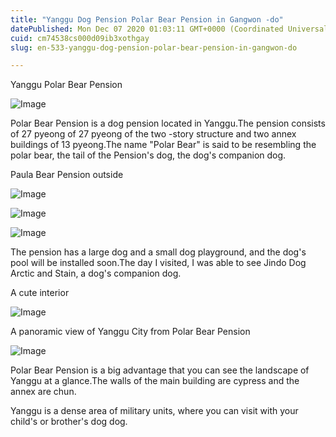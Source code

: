 ```yaml
---
title: "Yanggu Dog Pension Polar Bear Pension in Gangwon -do"
datePublished: Mon Dec 07 2020 01:03:11 GMT+0000 (Coordinated Universal Time)
cuid: cm74538cs000d09ib3xothgay
slug: en-533-yanggu-dog-pension-polar-bear-pension-in-gangwon-do

---
```



Yanggu Polar Bear Pension

![Image](https://cdn.hashnode.com/res/hashnode/image/upload/v1739499487338/1607e0b7-9571-463e-845b-fb755b43cef0.jpeg)

Polar Bear Pension is a dog pension located in Yanggu.The pension consists of 27 pyeong of 27 pyeong of the two -story structure and two annex buildings of 13 pyeong.The name "Polar Bear" is said to be resembling the polar bear, the tail of the Pension's dog, the dog's companion dog.

Paula Bear Pension outside

![Image](https://cdn.hashnode.com/res/hashnode/image/upload/v1739499490105/0e11eee0-ef7a-4518-aa1b-e563c8fe7869.jpeg)

![Image](https://cdn.hashnode.com/res/hashnode/image/upload/v1739499492231/ed6dfa27-02f3-4248-817b-fdbfded4749f.jpeg)

![Image](https://cdn.hashnode.com/res/hashnode/image/upload/v1739499494771/079a2ef8-52cd-4571-b96d-42e1da91a3da.jpeg)

The pension has a large dog and a small dog playground, and the dog's pool will be installed soon.The day I visited, I was able to see Jindo Dog Arctic and Stain, a dog's companion dog.

A cute interior

![Image](https://cdn.hashnode.com/res/hashnode/image/upload/v1739499496426/f3459760-266b-4935-9637-41b5440f2e6f.jpeg)

A panoramic view of Yanggu City from Polar Bear Pension

![Image](https://cdn.hashnode.com/res/hashnode/image/upload/v1739499498381/bda17c9d-747e-4f0b-a2b7-474209c7d4e5.jpeg)

Polar Bear Pension is a big advantage that you can see the landscape of Yanggu at a glance.The walls of the main building are cypress and the annex are chun.

Yanggu is a dense area of ​​military units, where you can visit with your child's or brother's dog dog.